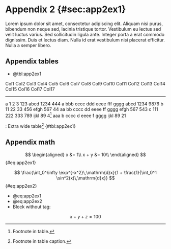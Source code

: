 # Appendix 2 {#sec:app2ex1}

Lorem ipsum dolor sit amet, consectetur adipiscing elit. Aliquam nisi purus,
bibendum non neque sed, lacinia tristique tortor. Vestibulum eu lectus sed velit
luctus varius. Sed sollicitudin ligula ante. Integer porta a erat commodo
dignissim. Duis et lectus diam. Nulla id erat vestibulum nisi placerat
efficitur. Nulla a semper libero.

## Appendix tables

* @tbl:app2ex1

Col1       Col2     Col3     Col4     Col5     Col6     Col7     Col8     Col9     Col10     Col11     Col12     Col13     Col14     Col15     Col16     Col17   Col17
------   ------   ------   ------   ------   ------   ------   ------   ------   -------   -------   -------   -------   -------   -------   -------   -------   -------
a             1        2        3      123     abcd     1234      444        a       bbb      cccc       ddd      eeee       fff      gggg      abcd      1234   9876
b            11       22       33      456     efgh      567       44       aa        bb      cccc        dd      eeee        ff      gggg      efgh       567   543
c           111      222      333      789     ijkl       89    4[^t]      aaa         b      cccc         d      eeee         f      gggg      ijkl        89   21

: Extra wide table[^u] {#tbl:app2ex1}

[^t]: Footnote in table.
[^u]: Footnote in table caption.

## Appendix math

$$
\begin{aligned}
    x &= 1\\
    x + y &= 10\\
\end{aligned}
$$ {#eq:app2ex1}

$$
\frac{\int_0^\infty \exp^{-x^2}\,\mathrm{d}x}{1 + \frac{1}{\int_0^1 \sin^2(x)\,\mathrm{d}x}}
$$ {#eq:app2ex2}

* @eq:app2ex1
* @eq:app2ex2
* Block without tag:

$$
x + y + z = 100
$$
